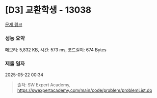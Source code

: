# [D3] 교환학생 - 13038 

[문제 링크](https://swexpertacademy.com/main/code/problem/problemDetail.do?contestProbId=AXxNn6GaPW4DFASZ) 

### 성능 요약

메모리: 5,832 KB, 시간: 573 ms, 코드길이: 674 Bytes

### 제출 일자

2025-05-22 00:34



> 출처: SW Expert Academy, https://swexpertacademy.com/main/code/problem/problemList.do